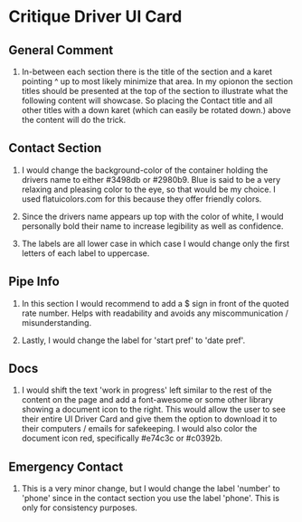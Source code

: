 Critique Driver UI Card
=======================

General Comment
---------------

1. In-between each section there is the title of the section and a karet pointing ^ up to most likely minimize that area. In my
opionon the section titles should be presented at the top of the section to illustrate what the following content will showcase.
So placing the Contact title and all other titles with a down karet (which can easily be rotated down.) above the content will do the trick.  

Contact Section
---------------

1. I would change the background-color of the container holding the drivers name to either #3498db or #2980b9. Blue is said to 
be a very relaxing and pleasing color to the eye, so that would be my choice. I used flatuicolors.com for this because they 
offer friendly colors. 

2. Since the drivers name appears up top with the color of white, I would personally bold their name to increase legibility
as well as confidence. 

3. The labels are all lower case in which case I would change only the first letters of each label to uppercase. 

Pipe Info
---------

1. In this section I would recommend to add a $ sign in front of the quoted rate number. Helps with readability and
avoids any miscommunication / misunderstanding. 

2. Lastly, I would change the label for 'start pref' to 'date pref'.

Docs
---

1. I would shift the text 'work in progress' left similar to the rest of the content on the page and add a font-awesome or some other library showing a document icon to the right. This would allow the user to see their entire UI Driver Card and give them the option to download it to their computers / emails for safekeeping. I would also color the document icon red, specifically #e74c3c or #c0392b.

Emergency Contact
----------------- 

1. This is a very minor change, but I would change the label 'number' to 'phone' since in the contact section you use the label 'phone'. This is only for consistency purposes. 
